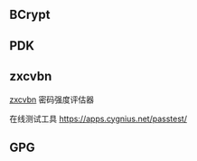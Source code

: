 

## BCrypt

## PDK

## zxcvbn

[zxcvbn](https://github.com/dropbox/zxcvbn) 密码强度评估器

在线测试工具 https://apps.cygnius.net/passtest/

## GPG
